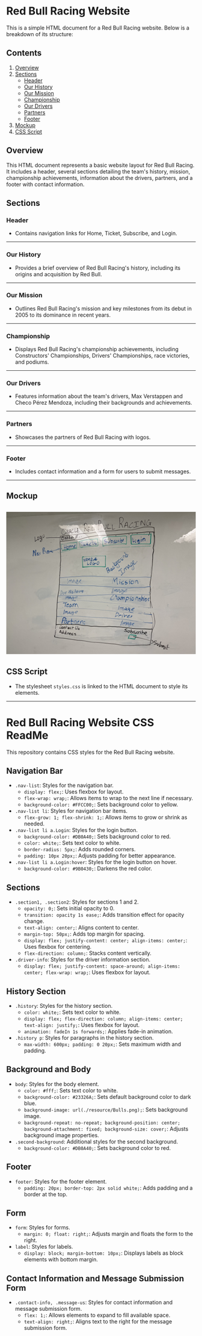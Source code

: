 # Red Bull Racing Website

This is a simple HTML document for a Red Bull Racing website. Below is a breakdown of its structure:

## Contents
1. [Overview](#overview)
2. [Sections](#sections)
    - [Header](#header)
    - [Our History](#history)
    - [Our Mission](#mission)
    - [Championship](#championship)
    - [Our Drivers](#driver-info)
    - [Partners](#partners)
    - [Footer](#footer)
3. [Mockup](#mockup)  
4. [CSS Script](#css-script)

## Overview
This HTML document represents a basic website layout for Red Bull Racing. It includes a header, several sections detailing the team's history, mission, championship achievements, information about the drivers, partners, and a footer with contact information.

## Sections

### Header
- Contains navigation links for Home, Ticket, Subscribe, and Login.

---

### Our History
- Provides a brief overview of Red Bull Racing's history, including its origins and acquisition by Red Bull.

---

### Our Mission
- Outlines Red Bull Racing's mission and key milestones from its debut in 2005 to its dominance in recent years.

---

### Championship
- Displays Red Bull Racing's championship achievements, including Constructors' Championships, Drivers' Championships, race victories, and podiums.

---

### Our Drivers
- Features information about the team's drivers, Max Verstappen and Checo Pérez Mendoza, including their backgrounds and achievements.

---

### Partners
- Showcases the partners of Red Bull Racing with logos.

---

### Footer
- Includes contact information and a form for users to submit messages.

---
## Mockup
![Red Bull Racing Page Mockup](RedBullMockup.JPG)
---

## CSS Script
- The stylesheet `styles.css` is linked to the HTML document to style its elements.

---
# Red Bull Racing Website CSS ReadMe

This repository contains CSS styles for the Red Bull Racing website.

## Navigation Bar
- `.nav-list`: Styles for the navigation bar.
    - `display: flex;`: Uses flexbox for layout.
    - `flex-wrap: wrap;`: Allows items to wrap to the next line if necessary.
    - `background-color: #FFCC00;`: Sets background color to yellow.
- `.nav-list li`: Styles for navigation bar items.
    - `flex-grow: 1; flex-shrink: 1;`: Allows items to grow or shrink as needed.
- `.nav-list li a.Login`: Styles for the login button.
    - `background-color: #DB0A40;`: Sets background color to red.
    - `color: white;`: Sets text color to white.
    - `border-radius: 5px;`: Adds rounded corners.
    - `padding: 10px 20px;`: Adjusts padding for better appearance.
- `.nav-list li a.Login:hover`: Styles for the login button on hover.
    - `background-color: #9B0430;`: Darkens the red color.

## Sections
- `.section1, .section2`: Styles for sections 1 and 2.
    - `opacity: 0;`: Sets initial opacity to 0.
    - `transition: opacity 1s ease;`: Adds transition effect for opacity change.
    - `text-align: center;`: Aligns content to center.
    - `margin-top: 50px;`: Adds top margin for spacing.
    - `display: flex; justify-content: center; align-items: center;`: Uses flexbox for centering.
    - `flex-direction: column;`: Stacks content vertically.
- `.driver-info`: Styles for the driver information section.
    - `display: flex; justify-content: space-around; align-items: center; flex-wrap: wrap;`: Uses flexbox for layout.

## History Section
- `.history`: Styles for the history section.
    - `color: white;`: Sets text color to white.
    - `display: flex; flex-direction: column; align-items: center; text-align: justify;`: Uses flexbox for layout.
    - `animation: fadeIn 1s forwards;`: Applies fade-in animation.
- `.history p`: Styles for paragraphs in the history section.
    - `max-width: 600px; padding: 0 20px;`: Sets maximum width and padding.

## Background and Body
- `body`: Styles for the body element.
    - `color: #fff;`: Sets text color to white.
    - `background-color: #23326A;`: Sets default background color to dark blue.
    - `background-image: url(./resource/Bulls.png);`: Sets background image.
    - `background-repeat: no-repeat; background-position: center; background-attachment: fixed; background-size: cover;`: Adjusts background image properties.
- `.second-background`: Additional styles for the second background.
    - `background-color: #DB0A40;`: Sets background color to red.

## Footer
- `footer`: Styles for the footer element.
    - `padding: 20px; border-top: 2px solid white;`: Adds padding and a border at the top.

## Form
- `form`: Styles for forms.
    - `margin: 0; float: right;`: Adjusts margin and floats the form to the right.
- `label`: Styles for labels.
    - `display: block; margin-bottom: 10px;`: Displays labels as block elements with bottom margin.

## Contact Information and Message Submission Form
- `.contact-info, .message-us`: Styles for contact information and message submission form.
    - `flex: 1;`: Allows elements to expand to fill available space.
    - `text-align: right;`: Aligns text to the right for the message submission form.

